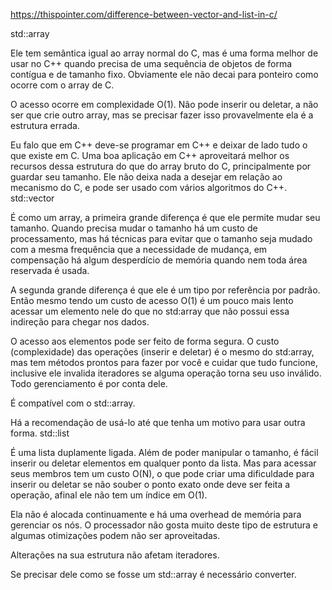https://thispointer.com/difference-between-vector-and-list-in-c/


std::array

Ele tem semântica igual ao array normal do C, mas é uma forma melhor de usar no C++ quando precisa de uma sequência de objetos de forma contígua e de tamanho fixo. Obviamente ele não decai para ponteiro como ocorre com o array de C.

O acesso ocorre em complexidade O(1). Não pode inserir ou deletar, a não ser que crie outro array, mas se precisar fazer isso provavelmente ela é a estrutura errada.

Eu falo que em C++ deve-se programar em C++ e deixar de lado tudo o que existe em C. Uma boa aplicação em C++ aproveitará melhor os recursos dessa estrutura do que do array bruto do C, principalmente por guardar seu tamanho. Ele não deixa nada a desejar em relação ao mecanismo do C, e pode ser usado com vários algoritmos do C++.
std::vector

É como um array, a primeira grande diferença é que ele permite mudar seu tamanho. Quando precisa mudar o tamanho há um custo de processamento, mas há técnicas para evitar que o tamanho seja mudado com a mesma frequência que a necessidade de mudança, em compensação há algum desperdício de memória quando nem toda área reservada é usada.

A segunda grande diferença é que ele é um tipo por referência por padrão. Então mesmo tendo um custo de acesso O(1) é um pouco mais lento acessar um elemento nele do que no std:array que não possui essa indireção para chegar nos dados.

O acesso aos elementos pode ser feito de forma segura. O custo (complexidade) das operações (inserir e deletar) é o mesmo do std:array, mas tem métodos prontos para fazer por você e cuidar que tudo funcione, inclusive ele invalida iteradores se alguma operação torna seu uso inválido. Todo gerenciamento é por conta dele.

É compatível com o std::array.

Há a recomendação de usá-lo até que tenha um motivo para usar outra forma.
std::list

É uma lista duplamente ligada. Além de poder manipular o tamanho, é fácil inserir ou deletar elementos em qualquer ponto da lista. Mas para acessar seus membros tem um custo O(N), o que pode criar uma dificuldade para inserir ou deletar se não souber o ponto exato onde deve ser feita a operação, afinal ele não tem um índice em O(1).

Ela não é alocada continuamente e há uma overhead de memória para gerenciar os nós. O processador não gosta muito deste tipo de estrutura e algumas otimizações podem não ser aproveitadas.

Alterações na sua estrutura não afetam iteradores.

Se precisar dele como se fosse um std::array é necessário converter.


